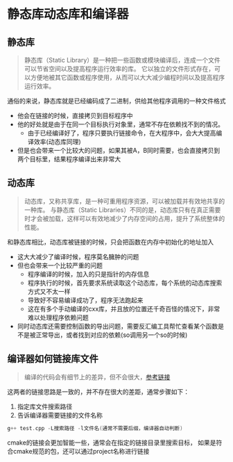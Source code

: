 # 静态库动态库和编译器

## 静态库
> 静态库（Static Library）是一种把一些函数或模块编译后，连成一个文件可以节省空间以及提高程序运行效率的库。
> 它以独立的文件形式存在，可以方便地被其它函数或程序使用，从而可以大大减少编程时间以及提高程序运行效率。

通俗的来说，静态库就是已经编码成了二进制，供给其他程序调用的一种文件格式
- 他会在链接的时候，直接拷贝到目标程序中
- 他的好处就是由于在同一个目标执行对象里，通常不存在依赖找不到的情况。
  - 由于已经编译好了，程序只要执行链接命令，在大程序中，会大大提高编译效率(动态库同理)
- 但是也会带来一个比较大的问题，如果其被A，B同时需要，也会直接拷贝到两个目标里，结果程序编译出来非常大

## 动态库
> 动态库，又称共享库，是一种可重用程序资源，可以被加载并有效地共享的一种库。
> 与静态库（Static Libraries）不同的是，动态库只有在真正需要时才会被加载，这样可以有效地减少了内存空间的占用，提升了系统整体的性能。

和静态库相比，动态库被链接的时候，只会把函数在内存中初始化的地址加入
- 这大大减少了编译时候，程序莫名臃肿的问题
- 但也会带来一个比较严重的问题
    - 程序编译的时候，加入的只是指针的内存信息
    - 程序执行的时候，首先要求系统读取这个动态库，每个系统的动态库搜索方式又不太一样
    - 导致好不容易编译成功了，程序无法跑起来
    - 这在有多个手动编译的cxx库，并且放的位置还千奇百怪的情况下，非常难以处理程序依赖问题
- 同时动态库还需要控制函数的导出问题，需要反汇编工具帮忙查看某个函数是不是被正常导出，或者找到对应的依赖(so调用另一个so的时候)

## 编译器如何链接库文件
> 编译的代码会有细节上的差异，但不会很大，[参考链接](https://blog.csdn.net/jokerMingge/article/details/129171899#:~:text=%E5%B0%86%E7%9B%AE%E6%A0%87%E6%96%87%E4%BB%B6%E9%93%BE%E6%8E%A5%E6%88%90%E5%8A%A8%E6%80%81%E5%BA%93%E6%96%87%E4%BB%B6%E3%80%82%20%E4%BD%BF%E7%94%A8%20g%2B%2B,%E5%91%BD%E4%BB%A4%E7%9A%84%20-shared%20%E9%80%89%E9%A1%B9%E5%8F%AF%E4%BB%A5%E5%B0%86%E5%A4%9A%E4%B8%AA%E7%9B%AE%E6%A0%87%E6%96%87%E4%BB%B6%E9%93%BE%E6%8E%A5%E6%88%90%E4%B8%80%E4%B8%AA%E5%8A%A8%E6%80%81%E5%BA%93%E6%96%87%E4%BB%B6%E3%80%82)

这两者的链接思路是一致的，并不存在很大的差距，通常步骤如下：
1. 指定库文件搜索路径
2. 告诉编译器需要链接的文件名称

```c++
g++ test.cpp -L搜索路径 -l文件名(通常不需要后缀，编译器自动判断)
```

cmake的链接会更加智能一些，通常会在指定的链接目录里搜索目标，
如果是符合cmake规范的包，还可以通过project名称进行链接
